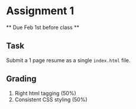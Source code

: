 # Assignment 1
** Due Feb 1st before class **

## Task 

Submit a 1 page resume as a single ```index.html``` file.

## Grading
1. Right html tagging (50%)
2. Consistent CSS styling (50%)
